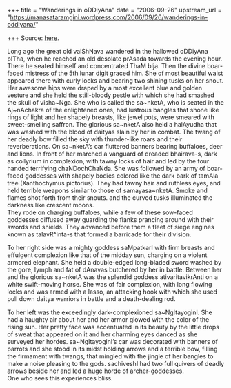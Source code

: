 +++
title = "Wanderings in oDDiyAna"
date = "2006-09-26"
upstream_url = "https://manasataramgini.wordpress.com/2006/09/26/wanderings-in-oddiyana/"

+++
Source: [here](https://manasataramgini.wordpress.com/2006/09/26/wanderings-in-oddiyana/).

Long ago the great old vaiShNava wandered in the hallowed oDDiyAna pITha, when he reached an old desolate prAsada towards the evening hour. There he seated himself and concentrated ThaM bIja. Then the divine boar-faced mistress of the 5th lunar digit graced him. She of most beautiful waist appeared there with curly locks and bearing two shining tusks on her snout. Her awesome hips were draped by a most excellent blue and golden vesture and she held the still-bloody pestle with which she had smashed the skull of visha\~Nga. She who is called the sa\~nketA, who is seated in the Aj\~nAchakra of the enlightened ones, had lustrous bangles that shone like rings of light and her shapely breasts, like jewel pots, were smeared with sweet-smelling saffron. The glorious sa\~nketA also held a halAyudha that was washed with the blood of daityas slain by her in combat. The twang of her deadly bow filled the sky with thunder-like roars and their reverberations. On sa\~nketA’s car fluttered banners bearing buffaloes, deer and lions. In front of her marched a vanguard of dreaded bhairava-s, dark as collyrium in complexion, with tawny locks of hair and led by the four handed terrifying chaNDochChaNda. She was followed by an army of boar-faced goddesses with shapely bodies colored like the dark bark of tamAla tree
(Xanthochymus pictorius). They had tawny hair and ruthless eyes, and
held terrible weapons similar to those of samayasa\~nketA. Smoke and flames shot forth from their snouts. and the curved tusks illuminated the darkness like crescent moons.  
They rode on charging buffaloes, while a few of these sow-faced goddesses diffused away guarding the flanks prancing around with their swords and shields. They advanced before them a fleet of siege engines known as talavR^inta-s that formed a barricade for their division.

To her right side was a mighty goddess saMpatkarI with firm breasts and effulgent complexion like that of the midday sun, charging on a violent armored elephant. She held a double-edged long-bladed sword washed by the gore, lymph and fat of dAnavas butchered by her in battle. Between her and the glorious sa\~nketA was the splendid goddess ativaritavikrAnti on a white swift-moving horse. She was of fair complexion, with long flowing locks and was armed with a lasso, an attacking hook with which she used pull down daitya warriors in battle and a death-dealing rod.

To her left was the exceedingly dark-complexioned sa\~NgItayoginI. She had a haughty air about her and her armor glowed with the color of the rising sun. Her pretty face was accentuated in its beauty by the little drops of sweat that appeared on it and her charming eyes danced as she surveyed her hordes. sa\~NgItayoginI’s car was decorated with banners of parrots and she stood in its midst holding arrows and a terrible bow, filling the firmament with twangs, that mingled with the jingle of her bangles to make a noise pleasing to the gods. sachiveshI had two full quivers of deadly arrows beside her and led a huge horde of archer-goddesses.  
One who sees this experiences bliss.

